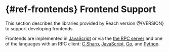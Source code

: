 


# {#ref-frontends} Frontend Support

This section describes the libraries provided by Reach version @{VERSION} to support developing frontends.

Frontends are implemented in [JavaScript](##ref-frontends-js)
or via the [the RPC server](##ref-backends-rpc) and one of the languages with an RPC client:
[C Sharp](##ref-frontends-rpc-cs),
[JavaScript](##ref-frontends-rpc-js),
[Go](##ref-frontends-rpc-go), and
[Python](##ref-frontends-rpc-py).






